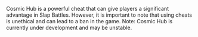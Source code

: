 Cosmic Hub is a powerful cheat that can give players a significant advantage in Slap Battles. However, it is important to note that using cheats is unethical and can lead to a ban in the game.
Note: Cosmic Hub is currently under development and may be unstable.
